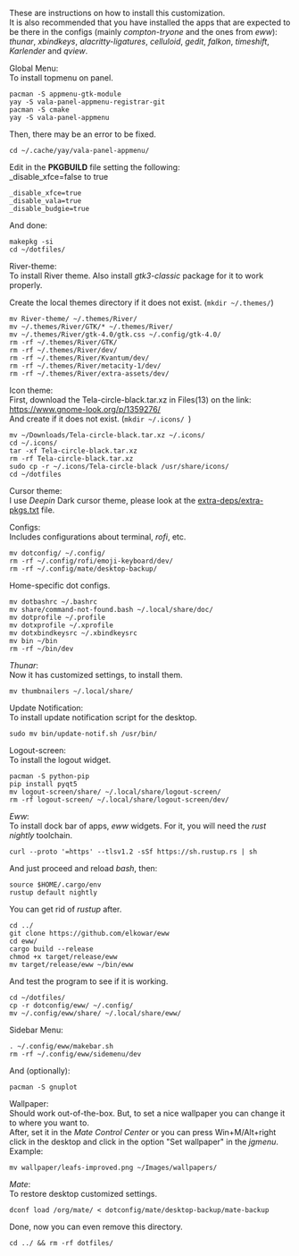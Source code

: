 These are instructions on how to install this customization. \
It is also recommended that you have installed the apps that are expected to be there in the configs (mainly _compton-tryone_ and the ones from _eww_):
_thunar_, _xbindkeys_, _alacritty-ligatures_, _celluloid_, _gedit_, _falkon_, _timeshift_, _Karlender_ and _qview_.
 
Global Menu: \
   To install topmenu on panel.

   ```
   pacman -S appmenu-gtk-module 
   yay -S vala-panel-appmenu-registrar-git 
   pacman -S cmake 
   yay -S vala-panel-appmenu 
   ```
   
   Then, there may be an error to be fixed.
   
   `cd ~/.cache/yay/vala-panel-appmenu/ `

   Edit in the **PKGBUILD** file setting the following: \
   _disable_xfce=false to true
   ```
   _disable_xfce=true
   _disable_vala=true
   _disable_budgie=true
   ```

   And done:
   
   ```
   makepkg -si 
   cd ~/dotfiles/ 
   ```

River-theme: \
   To install River theme. Also install _gtk3-classic_ package
    for it to work properly.
   
   Create the local themes directory if it does not exist. (`mkdir ~/.themes/`)
   
   ```
   mv River-theme/ ~/.themes/River/ 
   mv ~/.themes/River/GTK/* ~/.themes/River/ 
   mv ~/.themes/River/gtk-4.0/gtk.css ~/.config/gtk-4.0/ 
   rm -rf ~/.themes/River/GTK/ 
   rm -rf ~/.themes/River/dev/ 
   rm -rf ~/.themes/River/Kvantum/dev/ 
   rm -rf ~/.themes/River/metacity-1/dev/ 
   rm -rf ~/.themes/River/extra-assets/dev/ 
   ```
   
   Icon theme: \
      First, download the Tela-circle-black.tar.xz in Files(13) on the link:
      https://www.gnome-look.org/p/1359276/ \
      And create if it does not exist. (`mkdir ~/.icons/ `)

    mv ~/Downloads/Tela-circle-black.tar.xz ~/.icons/ 
    cd ~/.icons/ 
    tar -xf Tela-circle-black.tar.xz 
    rm -rf Tela-circle-black.tar.xz 
    sudo cp -r ~/.icons/Tela-circle-black /usr/share/icons/ 
    cd ~/dotfiles 

   Cursor theme: \
      I use _Deepin_ Dark cursor theme, please look at the [extra-deps/extra-pkgs.txt](https://github.com/Firespindash/dotfiles/blob/main/extra-deps/extra-pkgs.txt) file.

Configs: \
   Includes configurations about terminal, _rofi_, etc.

   ```
   mv dotconfig/ ~/.config/ 
   rm -rf ~/.config/rofi/emoji-keyboard/dev/ 
   rm -rf ~/.config/mate/desktop-backup/ 
   ```

   Home-specific dot configs.

   ```
   mv dotbashrc ~/.bashrc 
   mv share/command-not-found.bash ~/.local/share/doc/ 
   mv dotprofile ~/.profile 
   mv dotxprofile ~/.xprofile 
   mv dotxbindkeysrc ~/.xbindkeysrc 
   mv bin ~/bin 
   rm -rf ~/bin/dev 
   ```

_Thunar_: \
   Now it has customized settings, to install them.

   `mv thumbnailers ~/.local/share/ `

Update Notification: \
   To install update notification script for the desktop.

   `sudo mv bin/update-notif.sh /usr/bin/ `

Logout-screen: \
   To install the logout widget.
   
   ```
   pacman -S python-pip 
   pip install pyqt5 
   mv logout-screen/share/ ~/.local/share/logout-screen/ 
   rm -rf logout-screen/ ~/.local/share/logout-screen/dev/ 
   ```
   
_Eww_: \
   To install dock bar of apps, _eww_ widgets.
   For it, you will need the _rust nightly_ toolchain.
   
   `curl --proto '=https' --tlsv1.2 -sSf https://sh.rustup.rs | sh `
   
   And just proceed and reload _bash_, then:

   ```
   source $HOME/.cargo/env
   rustup default nightly
   ```

   You can get rid of _rustup_ after.

   ```
   cd ../ 
   git clone https://github.com/elkowar/eww 
   cd eww/ 
   cargo build --release 
   chmod +x target/release/eww 
   mv target/release/eww ~/bin/eww
   ```
   
   And test the program to see if it is working.
   
   ```
   cd ~/dotfiles/ 
   cp -r dotconfig/eww/ ~/.config/ 
   mv ~/.config/eww/share/ ~/.local/share/eww/ 
   ```
   
   Sidebar Menu:
   
   ```
   . ~/.config/eww/makebar.sh
   rm -rf ~/.config/eww/sidemenu/dev 
   ```
   
   And (optionally):
   
   `pacman -S gnuplot`

Wallpaper: \
   Should work out-of-the-box. But, to set a nice wallpaper you can change it to where you want to. \
   After, set it in the _Mate Control Center_ or you can press Win+M/Alt+right click in the desktop and click in the option "Set wallpaper" in the _jgmenu_. Example:
   
   `mv wallpaper/leafs-improved.png ~/Images/wallpapers/ `

_Mate_: \
   To restore desktop customized settings.
   
   `dconf load /org/mate/ < dotconfig/mate/desktop-backup/mate-backup `

Done, now you can even remove this directory.

`cd ../ && rm -rf dotfiles/ `
